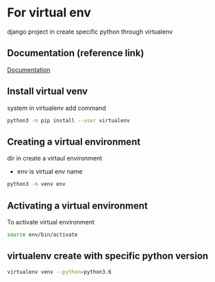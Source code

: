 # For virtual env
django project in create specific python through virtualenv

## Documentation (reference link)

[Documentation](https://packaging.python.org/guides/installing-using-pip-and-virtual-environments/
)

## Install virtual venv
system in virtualenv add command

```bash
python3 -m pip install --user virtualenv
```


## Creating a virtual environment
dir in create a virtaul environment

- env is virtual env name

```bash
python3 -m venv env

```

## Activating a virtual environment
To activate virtual environment

```bash
source env/bin/activate

```

## virtualenv create with specific python version

```bash
virtualenv venv --python=python3.6

```
